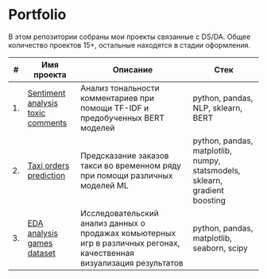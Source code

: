 # Portfolio

В этом репозитории собраны мои проекты связанные с DS/DA.
Общее количество проектов 15+, остальные находятся в стадии оформления.

| #    | Имя проекта                | Описание                                                         | Стек                                                          |
| ---- | --------------------------- | --------------------------------------------------------------- | ------------------------------------------------------------- |
| 1.   | [Sentiment analysis toxic comments](https://github.com/dmakhazen/portfolio/tree/main/NLP_sentiment_analysis) | Анализ тональности комментариев при помощи TF-IDF и предобученных BERT моделей | python, pandas, NLP, sklearn, BERT |
| 2.   | [Taxi orders prediction](https://github.com/dmakhazen/portfolio/tree/main/taxi_orders_prediction)  | Предсказание заказов такси во временном ряду при помощи различных моделей ML | python, pandas, matplotlib, numpy, statsmodels, sklearn, gradient boosting |
| 3.   | [EDA analysis games dataset](https://github.com/dmakhazen/portfolio/tree/main/EDA_games) | Исследовательский анализ данных о продажах комьютерных игр в различных регонах, качественная визуализация результатов | python, pandas, matplotlib, seaborn, scipy |
